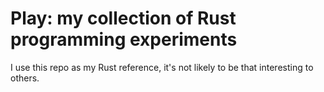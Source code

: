 # Play: my collection of Rust programming experiments
I use this repo as my Rust reference, it's not likely to be that interesting to others.
